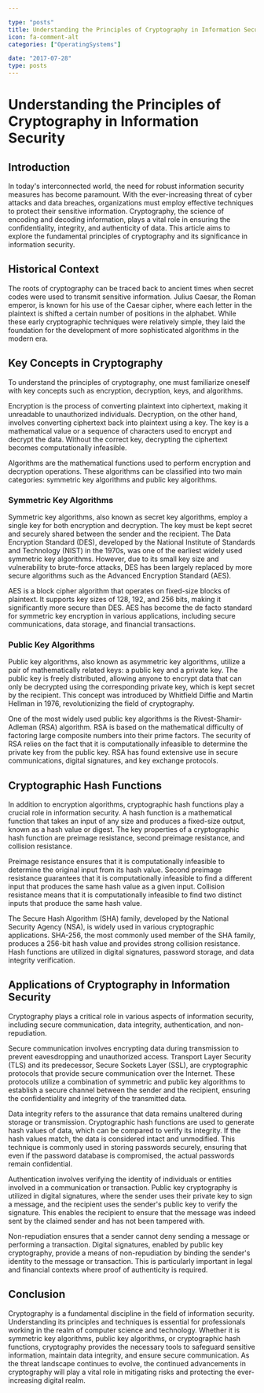 ```yaml
---

type: "posts"
title: Understanding the Principles of Cryptography in Information Security
icon: fa-comment-alt
categories: ["OperatingSystems"]

date: "2017-07-28"
type: posts
---
```





# Understanding the Principles of Cryptography in Information Security

## Introduction

In today's interconnected world, the need for robust information security measures has become paramount. With the ever-increasing threat of cyber attacks and data breaches, organizations must employ effective techniques to protect their sensitive information. Cryptography, the science of encoding and decoding information, plays a vital role in ensuring the confidentiality, integrity, and authenticity of data. This article aims to explore the fundamental principles of cryptography and its significance in information security.

## Historical Context

The roots of cryptography can be traced back to ancient times when secret codes were used to transmit sensitive information. Julius Caesar, the Roman emperor, is known for his use of the Caesar cipher, where each letter in the plaintext is shifted a certain number of positions in the alphabet. While these early cryptographic techniques were relatively simple, they laid the foundation for the development of more sophisticated algorithms in the modern era.

## Key Concepts in Cryptography

To understand the principles of cryptography, one must familiarize oneself with key concepts such as encryption, decryption, keys, and algorithms.

Encryption is the process of converting plaintext into ciphertext, making it unreadable to unauthorized individuals. Decryption, on the other hand, involves converting ciphertext back into plaintext using a key. The key is a mathematical value or a sequence of characters used to encrypt and decrypt the data. Without the correct key, decrypting the ciphertext becomes computationally infeasible.

Algorithms are the mathematical functions used to perform encryption and decryption operations. These algorithms can be classified into two main categories: symmetric key algorithms and public key algorithms.

### Symmetric Key Algorithms

Symmetric key algorithms, also known as secret key algorithms, employ a single key for both encryption and decryption. The key must be kept secret and securely shared between the sender and the recipient. The Data Encryption Standard (DES), developed by the National Institute of Standards and Technology (NIST) in the 1970s, was one of the earliest widely used symmetric key algorithms. However, due to its small key size and vulnerability to brute-force attacks, DES has been largely replaced by more secure algorithms such as the Advanced Encryption Standard (AES).

AES is a block cipher algorithm that operates on fixed-size blocks of plaintext. It supports key sizes of 128, 192, and 256 bits, making it significantly more secure than DES. AES has become the de facto standard for symmetric key encryption in various applications, including secure communications, data storage, and financial transactions.

### Public Key Algorithms

Public key algorithms, also known as asymmetric key algorithms, utilize a pair of mathematically related keys: a public key and a private key. The public key is freely distributed, allowing anyone to encrypt data that can only be decrypted using the corresponding private key, which is kept secret by the recipient. This concept was introduced by Whitfield Diffie and Martin Hellman in 1976, revolutionizing the field of cryptography.

One of the most widely used public key algorithms is the Rivest-Shamir-Adleman (RSA) algorithm. RSA is based on the mathematical difficulty of factoring large composite numbers into their prime factors. The security of RSA relies on the fact that it is computationally infeasible to determine the private key from the public key. RSA has found extensive use in secure communications, digital signatures, and key exchange protocols.

## Cryptographic Hash Functions

In addition to encryption algorithms, cryptographic hash functions play a crucial role in information security. A hash function is a mathematical function that takes an input of any size and produces a fixed-size output, known as a hash value or digest. The key properties of a cryptographic hash function are preimage resistance, second preimage resistance, and collision resistance.

Preimage resistance ensures that it is computationally infeasible to determine the original input from its hash value. Second preimage resistance guarantees that it is computationally infeasible to find a different input that produces the same hash value as a given input. Collision resistance means that it is computationally infeasible to find two distinct inputs that produce the same hash value.

The Secure Hash Algorithm (SHA) family, developed by the National Security Agency (NSA), is widely used in various cryptographic applications. SHA-256, the most commonly used member of the SHA family, produces a 256-bit hash value and provides strong collision resistance. Hash functions are utilized in digital signatures, password storage, and data integrity verification.

## Applications of Cryptography in Information Security

Cryptography plays a critical role in various aspects of information security, including secure communication, data integrity, authentication, and non-repudiation.

Secure communication involves encrypting data during transmission to prevent eavesdropping and unauthorized access. Transport Layer Security (TLS) and its predecessor, Secure Sockets Layer (SSL), are cryptographic protocols that provide secure communication over the Internet. These protocols utilize a combination of symmetric and public key algorithms to establish a secure channel between the sender and the recipient, ensuring the confidentiality and integrity of the transmitted data.

Data integrity refers to the assurance that data remains unaltered during storage or transmission. Cryptographic hash functions are used to generate hash values of data, which can be compared to verify its integrity. If the hash values match, the data is considered intact and unmodified. This technique is commonly used in storing passwords securely, ensuring that even if the password database is compromised, the actual passwords remain confidential.

Authentication involves verifying the identity of individuals or entities involved in a communication or transaction. Public key cryptography is utilized in digital signatures, where the sender uses their private key to sign a message, and the recipient uses the sender's public key to verify the signature. This enables the recipient to ensure that the message was indeed sent by the claimed sender and has not been tampered with.

Non-repudiation ensures that a sender cannot deny sending a message or performing a transaction. Digital signatures, enabled by public key cryptography, provide a means of non-repudiation by binding the sender's identity to the message or transaction. This is particularly important in legal and financial contexts where proof of authenticity is required.

## Conclusion

Cryptography is a fundamental discipline in the field of information security. Understanding its principles and techniques is essential for professionals working in the realm of computer science and technology. Whether it is symmetric key algorithms, public key algorithms, or cryptographic hash functions, cryptography provides the necessary tools to safeguard sensitive information, maintain data integrity, and ensure secure communication. As the threat landscape continues to evolve, the continued advancements in cryptography will play a vital role in mitigating risks and protecting the ever-increasing digital realm.